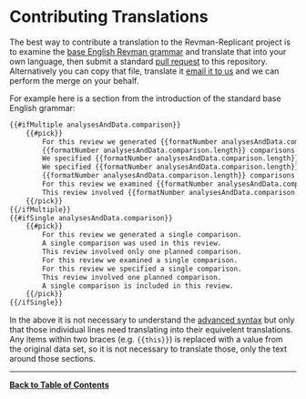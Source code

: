 Contributing Translations
=========================
The best way to contribute a translation to the Revman-Replicant project is to examine the [base English Revman grammar](../grammars/hal-en.html) and translate that into your own language, then submit a standard [pull request](https://help.github.com/en/articles/about-pull-requests) to this repository. Alternatively you can copy that file, translate it [email it to us](mailto:matt_carter@bond.edu.au) and we can perform the merge on your behalf.


For example here is a section from the introduction of the standard base English grammar:

```html
{{#ifMultiple analysesAndData.comparison}}
	{{#pick}}
		For this review we generated {{formatNumber analysesAndData.comparison.length}} comparisons.
		{{formatNumber analysesAndData.comparison.length}} comparisons were used in this review.
		We specified {{formatNumber analysesAndData.comparison.length}} comparisons.
		We specified {{formatNumber analysesAndData.comparison.length}} comparisons in this review.
		{{formatNumber analysesAndData.comparison.length}} comparisons are included in this review.
		For this review we examined {{formatNumber analysesAndData.comparison.length}} comparisons.
		This review involved {{formatNumber analysesAndData.comparison.length}} comparisons.
	{{/pick}}
{{/ifMultiple}}
{{#ifSingle analysesAndData.comparison}}
	{{#pick}}
		For this review we generated a single comparison.
		A single comparison was used in this review.
		This review involved only one planned comparison.
		For this review we examined a single comparison.
		For this review we specified a single comparison.
		This review involved one planned comparison.
		A single comparison is included in this review.
	{{/pick}}
{{/ifSingle}}
```

In the above it is not necessary to understand the [advanced syntax](./GRAMMAR-API.md) but only that those individual lines need translating into their equivelent translations. Any items within two braces (e.g. `{{this}}`) is replaced with a value from the original data set, so it is not necessary to translate those, only the text around those sections.


---

**[Back to Table of Contents](../README.md)**
